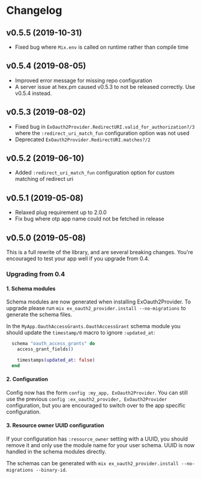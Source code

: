 # Changelog

## v0.5.5 (2019-10-31)

* Fixed bug where `Mix.env` is called on runtime rather than compile time

## v0.5.4 (2019-08-05)

* Improved error message for missing repo configuration
* A server issue at hex.pm caused v0.5.3 to not be released correctly. Use v0.5.4 instead.

## v0.5.3 (2019-08-02)

* Fixed bug in `ExOauth2Provider.RedirectURI.valid_for_authorization?/3` where the `:redirect_uri_match_fun` configuration option was not used
* Deprecated `ExOauth2Provider.RedirectURI.matches?/2`

## v0.5.2 (2019-06-10)

* Added `:redirect_uri_match_fun` configuration option for custom matching of redirect uri

## v0.5.1 (2019-05-08)

* Relaxed plug requirement up to 2.0.0
* Fix bug where otp app name could not be fetched in release

## v0.5.0 (2019-05-08)

This is a full rewrite of the library, and are several breaking changes. You're encouraged to test your app well if you upgrade from 0.4.

### Upgrading from 0.4

#### 1. Schema modules

Schema modules are now generated when installing ExOauth2Provider. To upgrade please run `mix ex_oauth2_provider.install --no-migrations` to generate the schema files.

In the `MyApp.OauthAccessGrants.OauthAccessGrant` schema module you should update the `timestamp/0` macro to ignore `:updated_at`:

```elixir
  schema "oauth_access_grants" do
    access_grant_fields()

    timestamps(updated_at: false)
  end
```

#### 2. Configuration

Config now has the form `config :my_app, ExOauth2Provider`. You can still use the previous `config :ex_oauth2_provider, ExOauth2Provider` configuration, but you are encouraged to switch over to the app specific configuration.

#### 3. Resource owner UUID configuration

If your configuration has `:resource_owner` setting with a UUID, you should remove it and only use the module name for your user schema. UUID is now handled in the schema modules directly.

The schemas can be generated with `mix ex_oauth2_provider.install --no-migrations --binary-id`.
